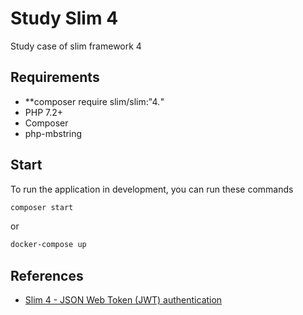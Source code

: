 # Study Slim 4
Study case of slim framework 4


## Requirements 
- **composer require slim/slim:"4.*"*
- PHP 7.2+
- Composer
- php-mbstring

## Start

To run the application in development, you can run these commands 

```bash
composer start
```

or 

```bash
docker-compose up 
```

## References

- [Slim 4 - JSON Web Token (JWT) authentication](https://odan.github.io/2019/12/02/slim4-oauth2-jwt.html)
